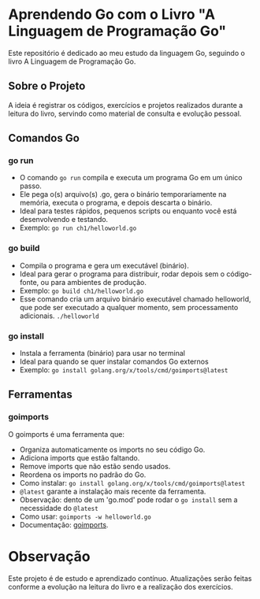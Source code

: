 # Aprendendo Go com o Livro "A Linguagem de Programação Go"
Este repositório é dedicado ao meu estudo da linguagem Go, seguindo o livro A Linguagem de Programação Go.

## Sobre o Projeto
A ideia é registrar os códigos, exercícios e projetos realizados durante a leitura do livro, servindo como material de consulta e evolução pessoal.

## Comandos Go

### go run
- O comando ```go run``` compila e executa um programa Go em um único passo.
- Ele pega o(s) arquivo(s) .go, gera o binário temporariamente na memória, executa o programa, e depois descarta o binário.
- Ideal para testes rápidos, pequenos scripts ou enquanto você está desenvolvendo e testando.
- Exemplo: ```go run ch1/helloworld.go```

### go build
- Compila o programa e gera um executável (binário).
- Ideal para gerar o programa para distribuir, rodar depois sem o código-fonte, ou para ambientes de produção.
- Exemplo: ```go build ch1/helloworld.go```
- Esse comando cria um arquivo binário executável chamado helloworld, que pode ser executado a qualquer momento, sem processamento adicionais. ```./helloworld```

### go install
- Instala a ferramenta (binário) para usar no terminal
- Ideal para quando se quer instalar comandos Go externos
- Exemplo: ```go install golang.org/x/tools/cmd/goimports@latest```

## Ferramentas

### goimports

O goimports é uma ferramenta que:

- Organiza automaticamente os imports no seu código Go.
- Adiciona imports que estão faltando.
- Remove imports que não estão sendo usados.
- Reordena os imports no padrão do Go.
- Como instalar: ```go install golang.org/x/tools/cmd/goimports@latest```
- ```@latest``` garante a instalação mais recente da ferramenta.
- Observação: dento de um 'go.mod' pode rodar o ```go install``` sem a necessidade do ```@latest```
- Como usar: ```goimports -w helloworld.go```
- Documentação: [goimports](https://pkg.go.dev/golang.org/x/tools/cmd/goimports).

# Observação
Este projeto é de estudo e aprendizado contínuo. Atualizações serão feitas conforme a evolução na leitura do livro e a realização dos exercícios.
